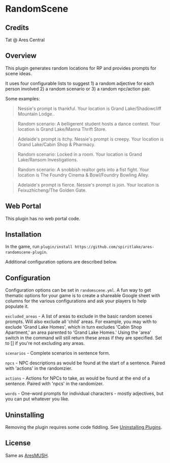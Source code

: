 # RandomScene

## Credits

Tat @ Ares Central

## Overview
This plugin generates random locations for RP and provides prompts for scene ideas.

It uses four configurable lists to suggest 1) a random adjective for each person involved 2) a random scenario or 3) a random npc/action pair.  

Some examples:

> Nessie's prompt is thankful. Your location is Grand Lake/Shadowcliff Mountain Lodge..

> Random scenario: A belligerent student hosts a dance contest. Your location is Grand Lake/Manna Thrift Store.

> Adelaide's prompt is itchy. Nessie's prompt is creepy. Your location is Grand Lake/Cabin Shop & Pharmacy.

> Random scenario: Locked in a room. Your location is Grand Lake/Ransom Investigations.

> Random scenario: A snobbish realtor gets into a fist fight. Your location is The Foundry Cinema & Bowl/Foundry Bowling Alley.

> Adelaide's prompt is fierce. Nessie's prompt is join. Your location is Feixuzhicheng/The Golden Gate.

## Web Portal

This plugin has no web portal code.  

## Installation

In the game, run `plugin/install https://github.com/spiritlake/ares-randomscene-plugin`.

Additional configuration options are described below.

## Configuration

Configuration options can be set in `randomscene.yml`. A fun way to get thematic options for your game is to create a shareable Google sheet with columns for the various configurations and ask your players to help populate it.

`excluded_areas` - A list of areas to exclude in the basic random scenes prompts. Will also exclude all 'child' areas. For example, you may with to exclude 'Grand Lake Homes', which in turn excludes 'Cabin Shop Apartment,' an area parented to 'Grand Lake Homes.' Using the 'area' switch in the command will still return these areas if they are specified. Set to [] if you're not excluding any areas.

`scenarios` - Complete scenarios in sentence form.

`npcs` - NPC descriptions as would be found at the start of a sentence. Paired with 'actions' in the randomzier.

`actions` - Actions for NPCs to take, as would be found at the end of a sentence. Paired with 'npcs' in the randomizer.

`words` - One-word prompts for individual characters - mostly adjectives, but you can put whatever you like.

## Uninstalling

Removing the plugin requires some code fiddling.  See [Uninstalling Plugins](https://www.aresmush.com/tutorials/code/extras.html#uninstalling-plugins).

## License

Same as [AresMUSH](https://aresmush.com/license).
